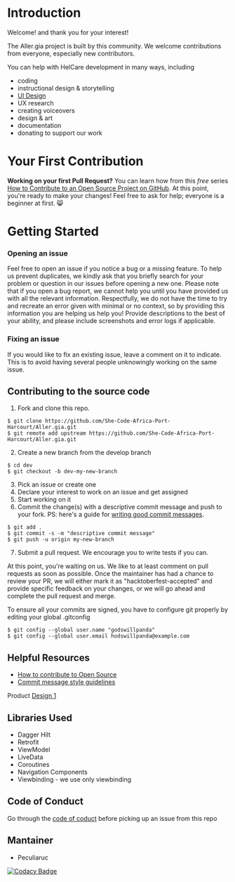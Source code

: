 # Introduction
Welcome! and thank you for your interest!

The Aller.gia project is built by this community. We welcome contributions from everyone, especially new contributors.

You can help with HelCare development in many ways, including

- coding
- instructional design & storytelling
- [UI Design](https://github.com/She-Code-Africa-Port-Harcourt/Design-Open-Source-Project)
- UX research
- creating voiceovers
- design & art
- documentation
- donating to support our work

# Your First Contribution
**Working on your first Pull Request?** You can learn how from this *free* series [How to Contribute to an Open Source Project on GitHub](https://kcd.im/pull-request).
At this point, you're ready to make your changes! Feel free to ask for help; everyone is a beginner at first. 😸

# Getting Started
### Opening an issue
Feel free to open an issue if you notice a bug or a missing feature. To help us prevent duplicates, we kindly ask that you briefly search for your problem or question in our issues before opening a new one.
Please note that if you open a bug report, we cannot help you until you have provided us with all the relevant information. Respectfully, we do not have the time to try and recreate an error given with minimal or no context, so by providing this information you are helping us help you! Provide descriptions to the best of your ability, and please include screenshots and error logs if applicable.

### Fixing an issue
If you would like to fix an existing issue, leave a comment on it to indicate. This is to avoid having several people unknowingly working on the same issue.

## Contributing to the source code

1. Fork and clone this repo.
```
$ git clone https://github.com/She-Code-Africa-Port-Harcourt/Aller.gia.git
$ git remote add upstream https://github.com/She-Code-Africa-Port-Harcourt/Aller.gia.git
```
2. Create a new branch from the develop branch

```
$ cd dev
$ git checkout -b dev-my-new-branch

```

3. Pick an issue or create one
4. Declare your interest to work on an issue and get assigned
5. Start working on it
6. Commit the change(s) with a descriptive commit message and push to your fork. PS: here's a guide for [writing good commit messages](https://www.freecodecamp.org/news/how-to-write-better-git-commit-messages/). 
```
$ git add .
$ git commit -s -m "descriptive commit message"
$ git push -u origin my-new-branch
```
 
7. Submit a pull request. We encourage you to write tests if you can.

At this point, you're waiting on us. We like to at least comment on pull requests as soon as possible. Once the maintainer has had a chance to review your PR, we will either mark it as "hacktoberfest-accepted" and provide specific feedback on your changes, or we will go ahead and complete the pull request and merge.

To ensure all your commits are signed, you have to configure git properly by editing your global .gitconfig
```
$ git config --global user.name "godswillpanda" 
$ git config --global user.email hodswillpanda@example.com

```

## Helpful Resources
- [How to contribute to Open Source](https://opensource.guide/how-to-contribute)
- [Commit message style guidelines](https://commit.style/)

 
Product [Design 1](https://www.figma.com/file/wUvKdIM4fPhf2lTRTBE9z4/team-2?type=design&node-id=0%3A1&mode=design&t=rmeSU1CHwQ6sypBC-1)


## Libraries Used

* Dagger Hilt
* Retrofit
* ViewModel
* LiveData
* Coroutines
* Navigation Components
* Viewbinding - we use only viewbinding

## Code of Conduct
Go through the [code of coduct](https://www.contributor-covenant.org/) before picking up an issue from this repo 

## Mantainer
- Peculiaruc
  
[![Codacy Badge](https://app.codacy.com/project/badge/Grade/098d739ea9504dadabbcc4898eaff86e)](https://app.codacy.com/gh/ALCOpenSource/Mentor-Management-System-Team-1/dashboard?utm_source=gh\&utm_medium=referral\&utm_content=\&utm_campaign=Badge_grade)
